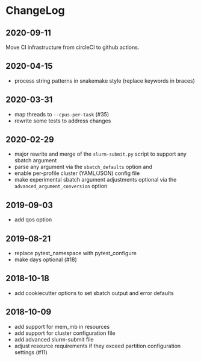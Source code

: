 # ChangeLog

## 2020-09-11

Move CI infrastructure from circleCI to github actions.

## 2020-04-15

- process string patterns in snakemake style (replace keywords in braces)

## 2020-03-31

- map threads to `--cpus-per-task` (#35)
- rewrite some tests to address changes

## 2020-02-29

- major rewrite and merge of the `slurm-submit.py` script to support any sbatch argument
- parse any argument via the `sbatch_defaults` option and
- enable per-profile cluster (YAML/JSON) config file
- make experimental sbatch argument adjustments optional via the `advanced_argument_conversion` option

## 2019-09-03

- add qos option

## 2019-08-21

- replace pytest_namespace with pytest_configure
- make days optional (#18)

## 2018-10-18

- add cookiecutter options to set sbatch output and error defaults

## 2018-10-09

- add support for mem_mb in resources
- add support for cluster configuration file
- add advanced slurm-submit file
- adjust resource requirements if they exceed partition configuration
  settings (#11)
